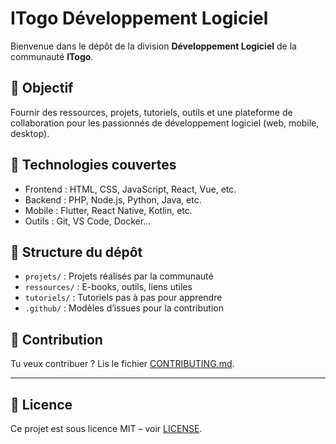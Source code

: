 # ITogo Développement Logiciel

Bienvenue dans le dépôt de la division **Développement Logiciel** de la communauté **ITogo**.

## 🎯 Objectif

Fournir des ressources, projets, tutoriels, outils et une plateforme de collaboration pour les passionnés de développement logiciel (web, mobile, desktop).

## 🧱 Technologies couvertes

- Frontend : HTML, CSS, JavaScript, React, Vue, etc.
- Backend : PHP, Node.js, Python, Java, etc.
- Mobile : Flutter, React Native, Kotlin, etc.
- Outils : Git, VS Code, Docker...

## 📁 Structure du dépôt

- `projets/` : Projets réalisés par la communauté
- `ressources/` : E-books, outils, liens utiles
- `tutoriels/` : Tutoriels pas à pas pour apprendre
- `.github/` : Modèles d’issues pour la contribution

## 🤝 Contribution

Tu veux contribuer ? Lis le fichier [CONTRIBUTING.md](./CONTRIBUTING.md).

---

## 📜 Licence

Ce projet est sous licence MIT – voir [LICENSE](./LICENSE).
